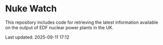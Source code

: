 # Nuke Watch

This repository includes code for retrieving the latest information available on the output of EDF nuclear power plants in the UK.

Last updated: 2025-09-11 17:12